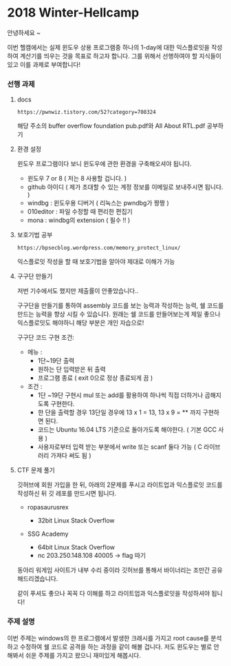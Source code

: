 # 2018 Winter-Hellcamp 



안녕하세요 ~



이번 헬캠에서는 실제 윈도우 상용 프로그램중 하나의 1-day에 대한 익스플로잇을 작성하여 계산기를 띄우는 것을 목표로 하고자 합니다. 그를 위해서 선행하여야 할 지식들이 있고 이를 과제로 부여합니다!



### 선행 과제

1. docs 

   ```
   https://pwnwiz.tistory.com/52?category=708324
   ```

   해당 주소의 buffer overflow foundation pub.pdf와 All About RTL.pdf 공부하기



2. 환경 설정

   윈도우 프로그램이다 보니 윈도우에 관한 환경을 구축해오셔야 됩니다.

   - 윈도우 7 or 8 ( 저는 8 사용할 겁니다. )
   - github 아이디 ( 제가 초대할 수 있는 계정 정보를 이메일로 보내주시면 됩니다. )
   - windbg : 윈도우용 디버거 ( 리눅스는 pwndbg가 짱짱 )
   - 010editor : 파일 수정할 때 편리한 편집기
   - mona : windbg의 extension ( 필수 !! )



3. 보호기법 공부

   ```
   https://bpsecblog.wordpress.com/memory_protect_linux/
   ```

   익스플로잇 작성을 할 때 보호기법을 알아야 제대로 이해가 가능



4. 구구단 만들기

   저번 기수에서도 했지만 제출률이 안좋았습니다..

   구구단을 만들기를 통하여 assembly 코드를 보는 능력과 작성하는 능력, 쉘 코드를 만드는 능력을 향상 시킬 수 있습니다. 원래는 쉘 코드를 만들어보는게 제일 좋으나 익스플로잇도 해야하니 해당 부분은 개인 자습으로!

   구구단 코드 구현 조건:

    - 메뉴 :
       - 1단~19단 출력
       - 원하는 단 입력받은 뒤 출력
       - 프로그램 종료 (  exit 0으로 정상 종료되게 끔 )
   - 조건 : 
     - 1단 ~19단 구현시 mul 또는 add를 활용하여 하나씩 직접 더하거나 곱해지도록 구현한다.
     - 한 단을 출력할 경우 13단일 경우에 13 x 1 = 13, 13 x 9 = ** 까지 구현하면 된다.
     - 코드는 Ubuntu 16.04 LTS 기준으로 돌아가도록 해야한다. ( 기본 GCC 사용 )
     - 사용자로부터 입력 받는 부분에서 write 또는 scanf 둘다 가능 ( C 라이브러리 가져다 써도 됨 )



5. CTF 문제 풀기

   깃허브에 회원 가입을 한 뒤, 아래의 2문제를 푸시고 라이트업과 익스플로잇 코드를 작성하신 뒤 깃 레포를 만드시면 됩니다.

   - ropasaurusrex
     - 32bit Linux Stack Overflow

   - SSG Academy 
     - 64bit Linux Stack Overflow 
     - nc 203.250.148.108 40005 -> flag 따기

   동아리 워게임 사이트가 내부 수리 중이라 깃허브를 통해서 바이너리는 조만간 공유해드리겠습니다. 

   같이 푸셔도 좋으나 꼭꼭 다 이해를 하고 라이트업과 익스플로잇을 작성하셔야 됩니다!



### 주제 설명



이번 주제는 windows의 한 프로그램에서 발생한 크래시를 가지고 root cause를 분석하고 수정하여 쉘 코드로 공격을 하는 과정을 같이 해볼 겁니다. 저도 윈도우는 별로 안해봐서 쉬운 주제를 가지고 왔으니 재미있게 해봅시다.



